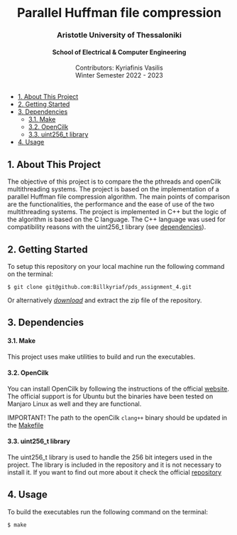 <div id="top"></div>

<br />
<div align="center">
  <h1 align="center">Parallel Huffman file compression</h1>
  <h3 align="center">Aristotle University of Thessaloniki</h3>
  <h4 align="center">School of Electrical & Computer Engineering</h4>
  <p align="center">
    Contributors: Kyriafinis Vasilis
    <br />
    Winter Semester 2022 - 2023
    <br />
    <br />
  </p>
</div>


<!-- TABLE OF CONTENTS -->
- [1. About This Project](#1-about-this-project)
- [2. Getting Started](#2-getting-started)
- [3. Dependencies](#3-dependencies)
    - [3.1. Make](#31-make)
    - [3.2. OpenCilk](#32-opencilk)
    - [3.3. uint256_t library](#33-uint256_t-library)
- [4. Usage](#4-usage)

## 1. About This Project

The objective of this project is to compare the the pthreads and openCilk multithreading systems. The project is based on the implementation of a parallel Huffman file compression algorithm. The main points of comparison are the functionalities, the performance and the ease of use of the two multithreading systems. The project is implemented in C++ but the logic of the algorithm is based on the C language. The C++ language was used for compatibility reasons with the uint256_t library (see [dependencies](https://github.com/Billkyriaf/pds_assignment_4#3-dependencies)).

## 2. Getting Started

To setup this repository on your local machine run the following command on the terminal:

```console
$ git clone git@github.com:Billkyriaf/pds_assignment_4.git
```

Or alternatively [*download*](https://github.com/Billkyriaf/pds_assignment_4/archive/refs/heads/main.zip) and extract the zip file of the repository.

## 3. Dependencies
#### 3.1. Make

This project uses make utilities to build and run the executables.

#### 3.2. OpenCilk

You can install OpenCilk by following the instructions of the official [website](https://www.opencilk.org/doc/users-guide/install/#installing-using-a-tarball). The official support is for Ubuntu but the binaries have been tested on Manjaro Linux as well and they are functional.

IMPORTANT! The path to the openCilk `clang++` binary should be updated in the [Makefile](https://github.com/Billkyriaf/pds_assignment_4/blob/bed430e7874ad74072cd0b666c2ac9936091bbf8/Huffman/Makefile#L2)

#### 3.3. uint256_t library

The uint256_t library is used to handle the 256 bit integers used in the project. The library is included in the repository and it is not necessary to install it. If you want to find out more about it check the official [repository](https://github.com/calccrypto/uint256_t)

## 4. Usage

To build the executables run the following command on the terminal:

```console
$ make 
```
